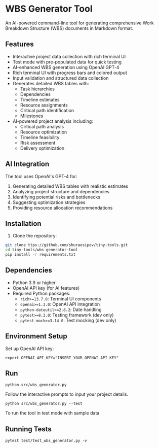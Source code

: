 # WBS Generator Tool

An AI-powered command-line tool for generating comprehensive Work Breakdown Structure (WBS) documents in Markdown format.

## Features
- Interactive project data collection with rich terminal UI
- Test mode with pre-populated data for quick testing
- AI-enhanced WBS generation using OpenAI GPT-4
- Rich terminal UI with progress bars and colored output
- Input validation and structured data collection
- Generates detailed WBS tables with:
  - Task hierarchies
  - Dependencies
  - Timeline estimates
  - Resource assignments
  - Critical path identification
  - Milestones
- AI-powered project analysis including:
  - Critical path analysis
  - Resource optimization
  - Timeline feasibility
  - Risk assessment
  - Delivery optimization

## AI Integration
The tool uses OpenAI's GPT-4 for:
1. Generating detailed WBS tables with realistic estimates
2. Analyzing project structure and dependencies
3. Identifying potential risks and bottlenecks
4. Suggesting optimization strategies
5. Providing resource allocation recommendations

## Installation

1. Clone the repository:
```bash
git clone ttps://github.com/shuraosipov/tiny-tools.git
cd tiny-tools/wbs-generator-tool
pip install -r requirements.txt
```

## Dependencies
- Python 3.9 or higher
- OpenAI API key (for AI features)
- Required Python packages:
  - `rich>=13.7.0`: Terminal UI components
  - `openai>=1.3.0`: OpenAI API integration
  - `python-dateutil>=2.8.2`: Date handling
  - `pytest>=8.3.0`: Testing framework (dev only)
  - `pytest-mock>=3.14.0`: Test mocking (dev only)

## Environment Setup
Set up OpenAI API key:
```
export OPENAI_API_KEY="INSERT_YOUR_OPENAI_API_KEY"
```

## Run
```
python src/wbs_generator.py
```
Follow the interactive prompts to input your project details.

```
python src/wbs_generator.py --test
```
To run the tool in test mode with sample data.

## Running Tests
```
pytest test/test_wbs_generator.py -v
```
